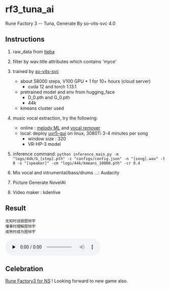 # rf3_tuna_ai
Rune Factory 3 -- Tuna, Generate By so-vits-svc 4.0

## Instructions
1. raw_data from [tieba](https://www.tieba.com/p/8292995224)

2. filter by wav.title attributes which contains 'myce'

3. trained by [so-vits-svc](https://github.com/svc-develop-team/so-vits-svc)
    - about 58000 steps, V100 GPU * 1 for 10+ hours (cloud server)
        - cuda 12 and torch 1.13.1
    - pretrained model and env from hugging_face
        - D_0.pth and G_0.pth
        - 44k
    - kmeans cluster used

4. music vocal extraction, try the following:
    - online : [melody ML](https://melody.ml/) and [vocal remover](https://vocalremover.org/)
    - local: deploy [uvr5-gui](https://github.com/Heersin/ultimatevocalremovergui) on linux, 3080Ti 3-4 minutes per song
        - window size : 320
        - VR-HP-3 model 

5. inference command:
    `python inference_main.py -m "logs/44k/G_[step].pth" -c "configs/config.json" -n "[song].wav" -t 0 -s "[speaker]" -cm "logs/44k/kmeans_10000.pth" -cr 0.4`

6. Mix vocal and intrumental/bass/drums ...: Audacity

7. Picture Generate NovelAI

8. Video maker : kdenlive

## Result
```
无知时诋毁图恒宇
懂事时理解图恒宇
成熟时成为图恒宇
```

<audio id="audio" controls="" preload="none"><source id="m4a" src="https://github.com/Heersin/rf3_tuna_ai/raw/main/life_mix.wav"></audio>

## Celebration
[Rune Factory3 for NS](https://asia.sega.com/rf3sp/cn/) ! Looking forward to new game also.
